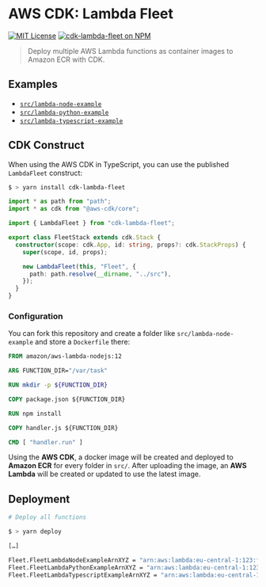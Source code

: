 # AWS CDK: Lambda Fleet

[![MIT License](https://badgen.now.sh/badge/License/MIT/purple?3)](https://github.com/sbstjn/cdk-lambda-fleet/blob/master/LICENSE.md)
[![cdk-lambda-fleet on NPM](https://badgen.net/npm/v/cdk-lambda-fleet?3)](https://www.npmjs.com/package/cdk-lambda-fleet)

> Deploy multiple AWS Lambda functions as container images to Amazon ECR with CDK.

## Examples

- [`src/lambda-node-example`](src/lambda-node-example)
- [`src/lambda-python-example`](src/lambda-python-example)
- [`src/lambda-typescript-example`](src/lambda-typescript-example)

## CDK Construct

When using the AWS CDK in TypeScript, you can use the published `LambdaFleet` construct:

```bash
$ > yarn install cdk-lambda-fleet
```

```typescript
import * as path from "path";
import * as cdk from "@aws-cdk/core";

import { LambdaFleet } from "cdk-lambda-fleet";

export class FleetStack extends cdk.Stack {
  constructor(scope: cdk.App, id: string, props?: cdk.StackProps) {
    super(scope, id, props);

    new LambdaFleet(this, "Fleet", {
      path: path.resolve(__dirname, "../src"),
    });
  }
}
```

### Configuration

You can fork this repository and create a folder like `src/lambda-node-example` and store a `Dockerfile` there:

```Dockerfile
FROM amazon/aws-lambda-nodejs:12

ARG FUNCTION_DIR="/var/task"

RUN mkdir -p ${FUNCTION_DIR}

COPY package.json ${FUNCTION_DIR}

RUN npm install

COPY handler.js ${FUNCTION_DIR}

CMD [ "handler.run" ]
```

Using the **AWS CDK**, a docker image will be created and deployed to **Amazon ECR** for every folder in `src/`. After uploading the image, an **AWS Lambda** will be created or updated to use the latest image.

## Deployment

```bash
# Deploy all functions

$ > yarn deploy

[…]

Fleet.FleetLambdaNodeExampleArnXYZ = "arn:aws:lambda:eu-central-1:123:function:Fleet-FleetLambdaNodeExampleXYZ-XYZ"
Fleet.FleetLambdaPythonExampleArnXYZ = "arn:aws:lambda:eu-central-1:123:function:Fleet-FleetLambdaPythonExampleXYZ-XYZ"
Fleet.FleetLambdaTypescriptExampleArnXYZ = "arn:aws:lambda:eu-central-1:123:function:Fleet-FleetLambdaTypescriptExampleXYZ-XYZ"
```

